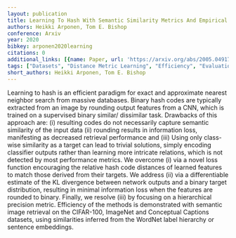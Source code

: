 ```yaml
---
layout: publication
title: Learning To Hash With Semantic Similarity Metrics And Empirical KL Divergence
authors: Heikki Arponen, Tom E. Bishop
conference: Arxiv
year: 2020
bibkey: arponen2020learning
citations: 0
additional_links: [{name: Paper, url: 'https://arxiv.org/abs/2005.04917'}]
tags: ["Datasets", "Distance Metric Learning", "Efficiency", "Evaluation", "Hashing Methods", "Image Retrieval", "Supervised"]
short_authors: Heikki Arponen, Tom E. Bishop
---
```

Learning to hash is an efficient paradigm for exact and approximate nearest
neighbor search from massive databases. Binary hash codes are typically
extracted from an image by rounding output features from a CNN, which is
trained on a supervised binary similar/ dissimilar task. Drawbacks of this
approach are: (i) resulting codes do not necessarily capture semantic
similarity of the input data (ii) rounding results in information loss,
manifesting as decreased retrieval performance and (iii) Using only class-wise
similarity as a target can lead to trivial solutions, simply encoding
classifier outputs rather than learning more intricate relations, which is not
detected by most performance metrics. We overcome (i) via a novel loss function
encouraging the relative hash code distances of learned features to match those
derived from their targets. We address (ii) via a differentiable estimate of
the KL divergence between network outputs and a binary target distribution,
resulting in minimal information loss when the features are rounded to binary.
Finally, we resolve (iii) by focusing on a hierarchical precision metric.
Efficiency of the methods is demonstrated with semantic image retrieval on the
CIFAR-100, ImageNet and Conceptual Captions datasets, using similarities
inferred from the WordNet label hierarchy or sentence embeddings.
